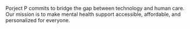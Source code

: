 Porject P commits to bridge the gap between technology and human care. Our mission is to make mental health support accessible, affordable, and personalized for everyone.
